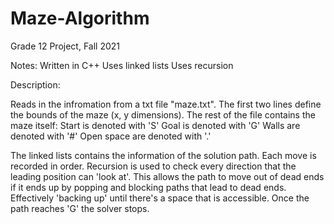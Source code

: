 # Maze-Algorithm

Grade 12 Project, Fall 2021

Notes:
Written in C++
Uses linked lists
Uses recursion

Description:

Reads in the infromation from a txt file "maze.txt". The first two lines define the bounds of the maze (x, y dimensions). 
The rest of the file contains the maze itself:
  Start is denoted with 'S'
  Goal is denoted with 'G'
  Walls are denoted with '#'
  Open space are denoted with '.'

The linked lists contains the information of the solution path. Each move is recorded in order.
Recursion is used to check every direction that the leading position can 'look at'.
This allows the path to move out of dead ends if it ends up by popping and blocking paths that lead to dead ends. Effectively 'backing up' until there's a space that is accessible.
Once the path reaches 'G' the solver stops.
